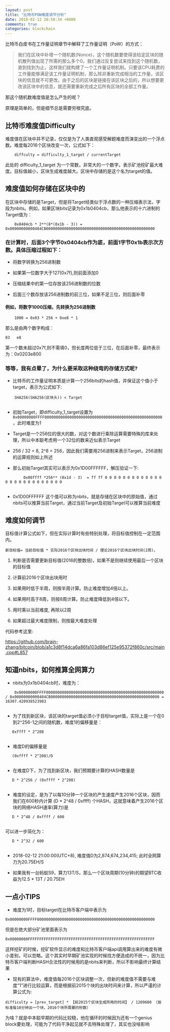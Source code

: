 ```yaml
---
layout: post
title: "比特币POW难度调节分析"
date: 2018-02-12 20:50:34 +0800
comments: true
categories: blockchain
---
```


比特币白皮书在工作量证明章节中解释了工作量证明（PoW）的方式：


> 我们在区块中补增一个随机数(Nonce)，这个随机数要使得该给定区块的随机散列值出现了所需的那么多个0。我们通过反复尝试来找到这个随机数，直到找到为止，这样我们就构建了一个工作量证明机制。只要该CPU耗费的工作量能够满足该工作量证明机制，那么除非重新完成相当的工作量，该区块的信息就不可更改。由于之后的区块是链接在该区块之后的，所以想要更改该区块中的信息，就还需要重新完成之后所有区块的全部工作量。

那这个随机数难度值是怎么产生的呢？

<!-- more -->

原理是简单的，但是细节总是需要穷根究底。

## 比特币难度值Difficulty

难度值在区块中并不记录，仅仅是为了人类直观感受解题难度而演变出的一个浮点数。难度每2016个区块改变一次，公式如下：


```
    diffculty = difficulty_1_target / currentTarget

```

此处的 difficulty_1_target 为一个常数，非常大的一个数字。表示矿池挖矿最大难度。目标值越小，区块生成难度越大。区块中存储的是这个名为target的值。

## 难度值如何存储在区块中的

在区块中存储的是Target，但是将Target经类似于浮点数的一种压缩表示法，字段为nbits。例如，如果区块bits记录为0x1b0404cb，那么他表示的十六进制的Target值为：


```
    0x0404cb * 2**(8*(0x1b - 3)) = 0x00000000000404CB000000000000000000000000000000000000000000000000

```

### 在计算时，后面3个字节0x0404cb作为底，前面1字节0x1b表示次方数。具体压缩过程如下：

 * 将数字转换为256进制数

 * 如果第一位数字大于127(0x7f),则前面添加0

 * 压缩结果中的第一位存放该256进制数的位数

 * 后面三个数存放该256进制数的前三位，如果不足三位，则后面补零

#### 例如，将数字1000压缩，先转换为256进制数


```
    1000 = 0x03 * 256 + 0xe8 * 1

```

那么是由两个数字构成：


```
03   e8

```

第一个数未超过0x7f,则不需填0，但长度两位低于三位，在后面补零，最终表示为：0x0203e800


### 等等，我有点晕了，为什么要采取这种绕弯的存储方式呢?

* 比特币的工作量证明本质是计算一个256bits的hash值，并保证这个值小于target，表示为公式如下:

    
```
    SHA256(SHA256(区块头)) < Target
    
```

* 初始Target，即difficulty_1_target设置为`0x00000000FFFF0000000000000000000000000000000000000000000000000000`，此时难度为1

* Target是一个256位的很大的数，对这个数进行乘除运算需要特殊的库来处理，所以中本聪考虑用一个32位的数来近似表示Target

* 256 / 32 = 8, 2^8 = 256，因此我们需要用256进制来表示Target，256进制的运算规则如上所述

* 那么初始Target其实可以表示为0x1D00FFFFFF，解压验证一下:

    
```
        0x00ffff *256** (0x1d - 3)  = ff ff 0 0 0 0 0 0 0 0 0 0 0 0 0 0 0 0 0 0 0 0 0 0 0 0 0 0
    
```

* 0x1D00FFFFFF 这个值可以称为nbits，就是存储在区块中的原始值，通过nbits可以推算当前Target，通过当前Target及初始Target可以推算当前难度


## 难度如何调节

目标值计算公式如下，但在实际计算时有些特别处理，将目标值控制在一定范围内。


```
新目标值= 当前目标值 * 实际2016个区块出块时间 / 理论2016个区块出块时间(2周)。

```

1. 判断是否需要更新目标值(2016的整数倍)，如果不是则继续使用最后一个区块的目标值

2. 计算前2016个区块出块用时

3. 如果用时低于半周，则按半周计算。防止难度增加4倍以上。

4. 如果用时高于8周，则按8周计算。防止难度降低到4倍以下。

5. 用时乘以当前难度, 再除以2周

6. 如果超过最大难度限制，则按最大难度处理

代码参考这里:

https://github.com/brain-zhang/bitcoin/blob/a1c3d8f14dca6a86fa103d86ef125e95372f860c/src/main.cpp#L857


## 知道nbits，如何推算全网算力

* nbits为0x1b0404cb时，难度为：

    
```
    0x00000000FFFF0000000000000000000000000000000000000000000000000000 / 0x00000000000404CB000000000000000000000000000000000000000000000000 = 16307.420938523983
    
```

* 为了找到新区块，该区块的target值必须小于目标target值，实际上是一个在0到2^256-1之间的随机数，难度1的偏移量是：

   
```
   0xffff * 2^208
   
```

* 难度D的偏移量是

   
```
   (0xffff * 2^208)/D
   
```

* 在难度D下，为了找到新区块，我们预期要计算的HASH数量是

   
```
   D * 2^256 / (0xffff * 2^208)
   
```

* 难度的设定，是为了以每10分钟一个区块的产生速度产生2016个区块，因而我们在600秒内计算 (D * 2^48 / 0xffff) 个HASH，这就意味着产生2016个区块的网络HASH速率(算力)是

   
```
   D * 2^48 / 0xffff / 600
   
```

   可以进一步简化为：

   
```
   D * 2^32 / 600
   
```

* 2018-02-12 21:00:00(UTC+8), 难度值D为2,874,674,234,415; 此时全网算力为20.75EH/S

* 如果我有一台蚂蚁S9，算力13T/S，那么一个区块周期(10分钟)的期望BTC收益为12.5 * 13T / 20.75EH


## 一点小TIPS

* 难度为1时，目标target在比特币客户端中表示为


```
0x00000000FFFF0000000000000000000000000000000000000000000000000000

```

但是在绝大部分矿池里面表示为


```
0x00000000FFFFFFFFFFFFFFFFFFFFFFFFFFFFFFFFFFFFFFFFFFFFFFFFFFFFFFFF

```

这样挖矿的时候，挖矿软件显示的难度和比特币客户端api调用算出来的难度有微小差别，可以忽略。这个其实时早期矿池实现的时候找方便造成的不统一，因为比特币客户端判断HASH合法性的时候用的是nbits来判断，所以不影响最终计算结果


* 现有的算法中，难度值每2016个区块调整一次，但新的难度值不需要与难度“1”进行比较运算，而是根据前2015个块的出块时间来计算，所以严谨的计算公式为:


```
difficulty = [prev_target] * 【前2015个区块生成所用的时间】 / 1209600 （按标准每10分钟出一个块，2016个块所需要的秒数）

```

为啥？就是中本聪早期的代码比较糙，他在循环的时候因为还有一个genius block要处理，可能为了代码干净起见就不去特殊处理了，其实也没啥影响
